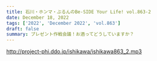```yaml
---
title: 石川・ホンマ・ぶるんのBe-SIDE Your Life! vol.863-2
date: December 18, 2022
tags: ['2022', 'December 2022', 'vol.863']
draft: false
summary: プレゼント作戦会議！お酒ってどうしていますか？
---
```


http://project-phi.ddo.jp/ishikawa/ishikawa863_2.mp3